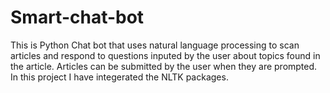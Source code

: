 # Smart-chat-bot

This is Python Chat bot that uses natural language processing to scan articles and respond to questions inputed by the user about topics found in the article. Articles can be submitted by the user when they are prompted. In this project I have integerated the NLTK packages.
